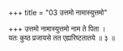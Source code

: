 +++
title = "03 उत्तमो नामास्युत्तमो"

+++
उत्तमो नामास्युत्तमो नाम ते पिता ।  
यतः कुष्ठ प्रजायसे तत एह्यरिष्टतातये ॥ ३ ॥